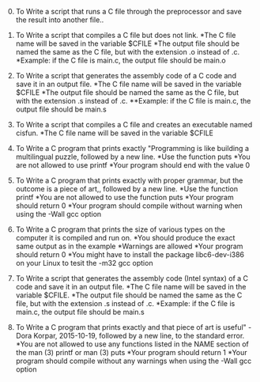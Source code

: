 0. To Write a script that runs a C file through the preprocessor and save the result into another file..

1. To Write a script that compiles a C file but does not link.
 *The C file name will be saved in the variable $CFILE
 *The output file should be named the same as the C file, but with the extension .o instead of .c.
 *Example: if the C file is main.c, the output file should be main.o

2. To Write a script that generates the assembly code of a C code and save it in an output file.
 *The C file name will be saved in the variable $CFILE
 *The output file should be named the same as the C file, but with the extension .s instead of .c.
   **Example: if the C file is main.c, the output file should be main.s

3. To Write a script that compiles a C file and creates an executable named cisfun.
  *The C file name will be saved in the variable $CFILE

4. To Write a C program that prints exactly "Programming is like building a multilingual puzzle, followed by a new line.
   *Use the function puts
   *You are not allowed to use printf
   *Your program should end with the value 0

5. To Write a C program that prints exactly with proper grammar, but the outcome is a piece of art,, followed by a new line.
 *Use the function printf
 *You are not allowed to use the function puts
 *Your program should return 0
 *Your program should compile without warning when using the -Wall gcc option 

6. To Write a C program that prints the size of various types on the computer it is compiled and run on.
 *You should produce the exact same output as in the example
 *Warnings are allowed
 *Your program should return 0
 *You might have to install the package libc6-dev-i386 on your Linux to tesit the -m32 gcc option

7. To Write a script that generates the assembly code (Intel syntax) of a C code and save it in an output file.
 *The C file name will be saved in the variable $CFILE.
 *The output file should be named the same as the C file, but with the extension .s instead of .c.
 *Example: if the C file is main.c, the output file should be main.s

8. To Write a C program that prints exactly and that piece of art is useful" - Dora Korpar, 2015-10-19, followed by a new line, to the standard error.
 *You are not allowed to use any functions listed in the NAME section of the man (3) printf or man (3) puts
 *Your program should return 1
 *Your program should compile without any warnings when using the -Wall gcc option
